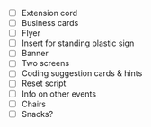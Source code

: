 - [ ] Extension cord
- [ ] Business cards
- [ ] Flyer 
- [ ] Insert for standing plastic sign 
- [ ] Banner 
- [ ] Two screens 
- [ ] Coding suggestion cards & hints
- [ ] Reset script 
- [ ] Info on other events 
- [ ] Chairs 
- [ ] Snacks?
